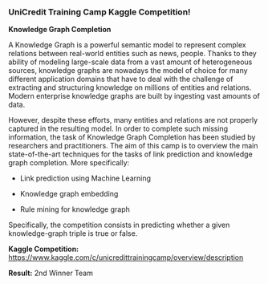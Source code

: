 ###  UniCredit Training Camp Kaggle Competition!

**Knowledge Graph Completion**

A Knowledge Graph is a powerful semantic model to represent complex relations between real-world entities such as news, people. Thanks to they ability of modeling large-scale data from a vast amount of heterogeneous sources, knowledge graphs are nowadays the model of choice for many different application domains that have to deal with the challenge of extracting and structuring knowledge on millions of entities and relations.
Modern enterprise knowledge graphs are built by ingesting vast amounts of data.


However, despite these efforts, many entities and relations are not properly captured in the resulting model. In order to complete such missing information, the task of Knowledge Graph Completion has been studied by researchers and practitioners.
The aim of this camp is to overview the main state-of-the-art techniques for the tasks of link prediction and knowledge graph completion. More specifically:

* Link prediction using Machine Learning

* Knowledge graph embedding

* Rule mining for knowledge graph

Specifically, the competition consists in predicting whether a given knowledge-graph triple is true or false.

**Kaggle Competition:** https://www.kaggle.com/c/unicredittrainingcamp/overview/description

**Result:** 2nd Winner Team
